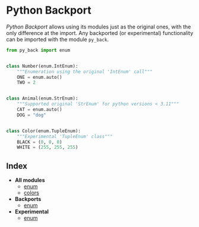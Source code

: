 # Python Backport

_Python Backport_ allows using its modules just as the original ones, with the only difference at the import.
Any backported (or experimental) functionality can be imported with the module `py_back`.

```python
from py_back import enum


class Number(enum.IntEnum):
    """Enumeration using the original 'IntEnum' call"""
    ONE = enum.auto()
    TWO = 2


class Animal(enum.StrEnum):
    """Supported original 'StrEnum' for python versions < 3.11"""
    CAT = enum.auto()
    DOG = "dog"


class Color(enum.TupleEnum):
    """Experimental 'TupleEnum' class"""
    BLACK = (0, 0, 0)
    WHITE = (255, 255, 255)
```

## Index
- **All modules**
    - [enum](enum.md)
    - [colors](colors.md)
- **Backports**
    - [enum](enum.md#backported-classes)
- **Experimental**
    - [enum](enum.md#experimental-classes)